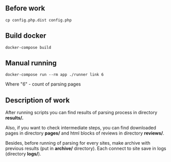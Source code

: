 
## Before work
```
cp config.php.dist config.php
```

## Build docker
```
docker-compose build
```

## Manual running
```
docker-compose run --rm app ./runner link 6
```
Where "6" - count of parsing pages

## Description of work
After running scripts you can find results of parsing process in directory **results/.**

Also, if you want to check intermediate steps, you can find downloaded pages in directory **pages/** and 
html blocks of reviews in directory **reviews/**.

Besides, before running of parsing for every sites, make archive with previous results (put in **archive/** directory).
Each connect to site save in logs (directory **logs/**).
